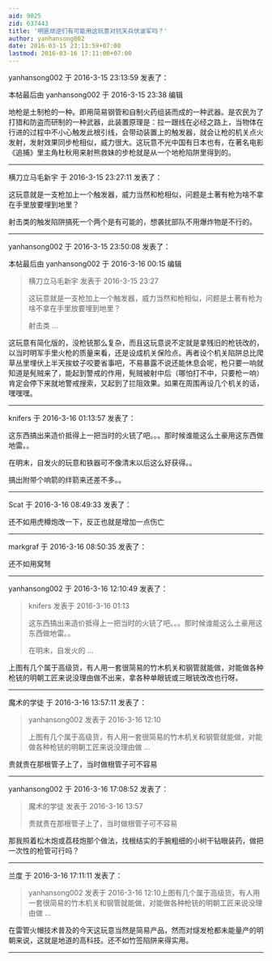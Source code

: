 ```yaml
---
aid: 9025
zid: 637443
title: '明匪顽逆们有可能用这玩意对抗天兵伏波军吗？'
author: yanhansong002
date: 2016-03-15 23:13:59+07:00
lastmod: 2016-03-16 17:11:00+07:00
---
```


yanhansong002 于 2016-3-15 23:13:59 发表了：

本帖最后由 yanhansong002 于 2016-3-15 23:38 编辑 

地枪是土制枪的一种。即用简易钢管和自制火药组装而成的一种武器。是农民为了打猎和防盗而研制的一种武器，此装置原理是：拉一跟线在必经之路上，当物体在行进的过程中不小心触发此根引线，会带动装置上的触发器，就会让枪的机关点火发射，发射效果同步枪相似，威力很大。这玩意不光中国有日本也有，在著名电影《追捕》里主角杜秋用来射熊救妹的步枪就是从一个地枪陷阱里得到的。

---------

横刀立马毛新宇 于 2016-3-15 23:27:11 发表了：

这玩意就是一支枪加上一个触发器，威力当然和枪相似，问题是土著有枪为啥不拿在手里放要埋到地里？

射击类的触发陷阱搞死一个两个是有可能的，想袭扰部队不用爆炸物是不行的。

---------

yanhansong002 于 2016-3-15 23:50:08 发表了：

本帖最后由 yanhansong002 于 2016-3-16 00:15 编辑 


> 
> 横刀立马毛新宇 发表于 2016-3-15 23:27
> 
> 这玩意就是一支枪加上一个触发器，威力当然和枪相似，问题是土著有枪为啥不拿在手里放要埋到地里？
> 
> 射击类 ...



这玩意有简化版的，没枪铳那么复杂，而且这玩意说不定就是拿残旧的枪铳改的，以当时明军手里火枪的质量来看，还是设成机关保险点。再者设个机关陷阱总比爬草丛里埋伏上半天挨蚊子咬要省事吧，不易暴露不说还能休息会呢，枪只要一响就知道是髡贼来了，能起到警戒的作用，髡贼被射中后（哪怕打不中，只要枪一响）肯定会停下来就地警戒搜索，又起到了拦阻效果。如果在周围再设几个机关的话，嘿嘿嘿。

---------

knifers 于 2016-3-16 01:13:57 发表了：

这东西搞出来造价抵得上一把当时的火铳了吧。。。那时候谁能这么土豪用这东西做地雷。。

在明末，自发火的玩意和铁器可不像清末以后这么好获得。。

搞出附带个响箭的绊箭来还差不多。。

---------

Scat 于 2016-3-16 08:49:33 发表了：

还不如用虎樽炮改一下，反正也就是增加一点伤亡

---------

markgraf 于 2016-3-16 08:50:35 发表了：

还不如用窝弩

---------

yanhansong002 于 2016-3-16 12:10:49 发表了：

> knifers 发表于 2016-3-16 01:13
> 
> 这东西搞出来造价抵得上一把当时的火铳了吧。。。那时候谁能这么土豪用这东西做地雷。。
> 
> 在明末，自发火的 ...



上图有几个属于高级货，有人用一套很简易的竹木机关和钢管就能做，对能做各种枪铳的明朝工匠来说没理由做不出来，拿各种单眼铳或三眼铳改改也行呀。

---------

魔术的学徒 于 2016-3-16 13:57:11 发表了：

> yanhansong002 发表于 2016-3-16 12:10
> 
> 上图有几个属于高级货，有人用一套很简易的竹木机关和钢管就能做，对能做各种枪铳的明朝工匠来说没理由做 ...



贵就贵在那根管子上了，当时做根管子可不容易

---------

yanhansong002 于 2016-3-16 17:08:52 发表了：

> 魔术的学徒 发表于 2016-3-16 13:57
> 
> 贵就贵在那根管子上了，当时做根管子可不容易



那我照着松木炮或荔枝炮那个做法，找根结实的手腕粗细的小树干钻眼装药，做把一次性的枪管可行吗？

---------

兰度 于 2016-3-16 17:11:11 发表了：

> yanhansong002 发表于 2016-3-16 12:10上图有几个属于高级货，有人用一套很简易的竹木机关和钢管就能做，对能做各种枪铳的明朝工匠来说没理由做 ...



在雷管火帽技术普及的今天这玩意当然是简易产品，然而对燧发枪都未能量产的明朝来说，这就是地道的高科技。还不如竹签陷阱来得实用。

---------

